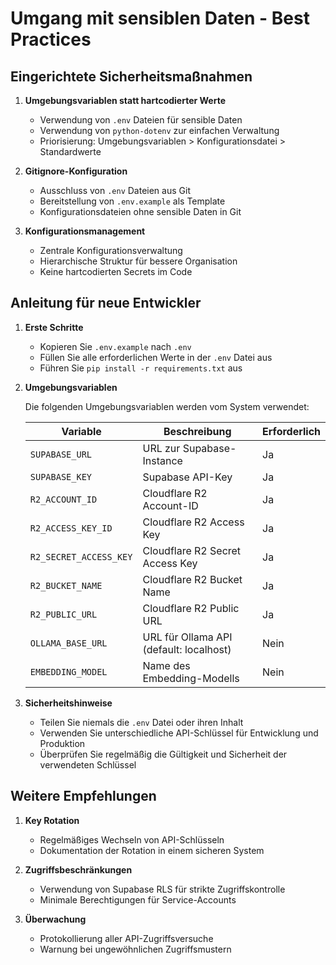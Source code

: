 # Umgang mit sensiblen Daten - Best Practices

## Eingerichtete Sicherheitsmaßnahmen

1. **Umgebungsvariablen statt hartcodierter Werte**
   - Verwendung von `.env` Dateien für sensible Daten
   - Verwendung von `python-dotenv` zur einfachen Verwaltung
   - Priorisierung: Umgebungsvariablen > Konfigurationsdatei > Standardwerte

2. **Gitignore-Konfiguration**
   - Ausschluss von `.env` Dateien aus Git
   - Bereitstellung von `.env.example` als Template
   - Konfigurationsdateien ohne sensible Daten in Git

3. **Konfigurationsmanagement**
   - Zentrale Konfigurationsverwaltung
   - Hierarchische Struktur für bessere Organisation
   - Keine hartcodierten Secrets im Code

## Anleitung für neue Entwickler

1. **Erste Schritte**
   - Kopieren Sie `.env.example` nach `.env`
   - Füllen Sie alle erforderlichen Werte in der `.env` Datei aus
   - Führen Sie `pip install -r requirements.txt` aus

2. **Umgebungsvariablen**

   Die folgenden Umgebungsvariablen werden vom System verwendet:

   | Variable                | Beschreibung                                | Erforderlich |
   |-------------------------|--------------------------------------------|-------------|
   | `SUPABASE_URL`          | URL zur Supabase-Instance                   | Ja          |
   | `SUPABASE_KEY`          | Supabase API-Key                           | Ja          |
   | `R2_ACCOUNT_ID`         | Cloudflare R2 Account-ID                   | Ja          |
   | `R2_ACCESS_KEY_ID`      | Cloudflare R2 Access Key                   | Ja          |
   | `R2_SECRET_ACCESS_KEY`  | Cloudflare R2 Secret Access Key            | Ja          |
   | `R2_BUCKET_NAME`        | Cloudflare R2 Bucket Name                  | Ja          |
   | `R2_PUBLIC_URL`         | Cloudflare R2 Public URL                   | Ja          |
   | `OLLAMA_BASE_URL`       | URL für Ollama API (default: localhost)    | Nein        |
   | `EMBEDDING_MODEL`       | Name des Embedding-Modells                 | Nein        |

3. **Sicherheitshinweise**
   - Teilen Sie niemals die `.env` Datei oder ihren Inhalt
   - Verwenden Sie unterschiedliche API-Schlüssel für Entwicklung und Produktion
   - Überprüfen Sie regelmäßig die Gültigkeit und Sicherheit der verwendeten Schlüssel

## Weitere Empfehlungen

1. **Key Rotation**
   - Regelmäßiges Wechseln von API-Schlüsseln
   - Dokumentation der Rotation in einem sicheren System

2. **Zugriffsbeschränkungen**
   - Verwendung von Supabase RLS für strikte Zugriffskontrolle
   - Minimale Berechtigungen für Service-Accounts

3. **Überwachung**
   - Protokollierung aller API-Zugriffsversuche
   - Warnung bei ungewöhnlichen Zugriffsmustern